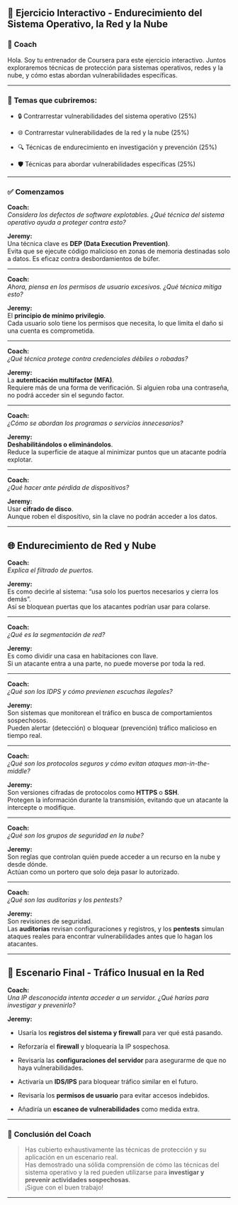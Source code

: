 
## 🧠 **Ejercicio Interactivo - Endurecimiento del Sistema Operativo, la Red y la Nube**

### 👋 **Coach**

Hola. Soy tu entrenador de Coursera para este ejercicio interactivo. Juntos exploraremos técnicas de protección para sistemas operativos, redes y la nube, y cómo estas abordan vulnerabilidades específicas.

---

### 🧩 **Temas que cubriremos:**

- 🔒 Contrarrestar vulnerabilidades del sistema operativo (25%)
    
- 🌐 Contrarrestar vulnerabilidades de la red y la nube (25%)
    
- 🔍 Técnicas de endurecimiento en investigación y prevención (25%)
    
- 🛡️ Técnicas para abordar vulnerabilidades específicas (25%)
    

---

### ✅ **Comenzamos**

**Coach:**  
_Considera los defectos de software explotables. ¿Qué técnica del sistema operativo ayuda a proteger contra esto?_

**Jeremy:**  
Una técnica clave es **DEP (Data Execution Prevention)**.  
Evita que se ejecute código malicioso en zonas de memoria destinadas solo a datos. Es eficaz contra desbordamientos de búfer.

---

**Coach:**  
_Ahora, piensa en los permisos de usuario excesivos. ¿Qué técnica mitiga esto?_

**Jeremy:**  
El **principio de mínimo privilegio**.  
Cada usuario solo tiene los permisos que necesita, lo que limita el daño si una cuenta es comprometida.

---

**Coach:**  
_¿Qué técnica protege contra credenciales débiles o robadas?_

**Jeremy:**  
La **autenticación multifactor (MFA)**.  
Requiere más de una forma de verificación. Si alguien roba una contraseña, no podrá acceder sin el segundo factor.

---

**Coach:**  
_¿Cómo se abordan los programas o servicios innecesarios?_

**Jeremy:**  
**Deshabilitándolos o eliminándolos**.  
Reduce la superficie de ataque al minimizar puntos que un atacante podría explotar.

---

**Coach:**  
_¿Qué hacer ante pérdida de dispositivos?_

**Jeremy:**  
Usar **cifrado de disco**.  
Aunque roben el dispositivo, sin la clave no podrán acceder a los datos.

---

## 🌐 **Endurecimiento de Red y Nube**

**Coach:**  
_Explica el filtrado de puertos._

**Jeremy:**  
Es como decirle al sistema: “usa solo los puertos necesarios y cierra los demás”.  
Así se bloquean puertas que los atacantes podrían usar para colarse.

---

**Coach:**  
_¿Qué es la segmentación de red?_

**Jeremy:**  
Es como dividir una casa en habitaciones con llave.  
Si un atacante entra a una parte, no puede moverse por toda la red.

---

**Coach:**  
_¿Qué son los IDPS y cómo previenen escuchas ilegales?_

**Jeremy:**  
Son sistemas que monitorean el tráfico en busca de comportamientos sospechosos.  
Pueden alertar (detección) o bloquear (prevención) tráfico malicioso en tiempo real.

---

**Coach:**  
_¿Qué son los protocolos seguros y cómo evitan ataques man-in-the-middle?_

**Jeremy:**  
Son versiones cifradas de protocolos como **HTTPS** o **SSH**.  
Protegen la información durante la transmisión, evitando que un atacante la intercepte o modifique.

---

**Coach:**  
_¿Qué son los grupos de seguridad en la nube?_

**Jeremy:**  
Son reglas que controlan quién puede acceder a un recurso en la nube y desde dónde.  
Actúan como un portero que solo deja pasar lo autorizado.

---

**Coach:**  
_¿Qué son las auditorías y los pentests?_

**Jeremy:**  
Son revisiones de seguridad.  
Las **auditorías** revisan configuraciones y registros, y los **pentests** simulan ataques reales para encontrar vulnerabilidades antes que lo hagan los atacantes.

---

## 🎯 **Escenario Final - Tráfico Inusual en la Red**

**Coach:**  
_Una IP desconocida intenta acceder a un servidor. ¿Qué harías para investigar y prevenirlo?_

**Jeremy:**

- Usaría los **registros del sistema y firewall** para ver qué está pasando.
    
- Reforzaría el **firewall** y bloquearía la IP sospechosa.
    
- Revisaría las **configuraciones del servidor** para asegurarme de que no haya vulnerabilidades.
    
- Activaría un **IDS/IPS** para bloquear tráfico similar en el futuro.
    
- Revisaría los **permisos de usuario** para evitar accesos indebidos.
    
- Añadiría un **escaneo de vulnerabilidades** como medida extra.
    

---

### 🏁 **Conclusión del Coach**

> Has cubierto exhaustivamente las técnicas de protección y su aplicación en un escenario real.  
> Has demostrado una sólida comprensión de cómo las técnicas del sistema operativo y la red pueden utilizarse para **investigar y prevenir actividades sospechosas**.  
> ¡Sigue con el buen trabajo!

---

